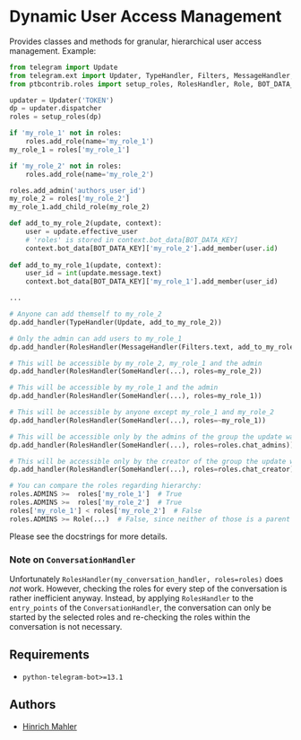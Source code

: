 # Dynamic User Access Management

Provides classes and methods for granular, hierarchical user access management. Example:

```python
from telegram import Update
from telegram.ext import Updater, TypeHandler, Filters, MessageHandler, SomeHandler
from ptbcontrib.roles import setup_roles, RolesHandler, Role, BOT_DATA_KEY

updater = Updater('TOKEN')
dp = updater.dispatcher
roles = setup_roles(dp)

if 'my_role_1' not in roles:
    roles.add_role(name='my_role_1')
my_role_1 = roles['my_role_1']

if 'my_role_2' not in roles:
    roles.add_role(name='my_role_2')

roles.add_admin('authors_user_id')
my_role_2 = roles['my_role_2']
my_role_1.add_child_role(my_role_2)

def add_to_my_role_2(update, context):
    user = update.effective_user
    # 'roles' is stored in context.bot_data[BOT_DATA_KEY]
    context.bot_data[BOT_DATA_KEY]['my_role_2'].add_member(user.id)
    
def add_to_my_role_1(update, context):
    user_id = int(update.message.text)
    context.bot_data[BOT_DATA_KEY]['my_role_1'].add_member(user_id)

...

# Anyone can add themself to my_role_2
dp.add_handler(TypeHandler(Update, add_to_my_role_2))

# Only the admin can add users to my_role_1
dp.add_handler(RolesHandler(MessageHandler(Filters.text, add_to_my_role_1), roles=roles.admins))

# This will be accessible by my_role_2, my_role_1 and the admin
dp.add_handler(RolesHandler(SomeHandler(...), roles=my_role_2))

# This will be accessible by my_role_1 and the admin
dp.add_handler(RolesHandler(SomeHandler(...), roles=my_role_1))

# This will be accessible by anyone except my_role_1 and my_role_2
dp.add_handler(RolesHandler(SomeHandler(...), roles=~my_role_1))

# This will be accessible only by the admins of the group the update was sent in
dp.add_handler(RolesHandler(SomeHandler(...), roles=roles.chat_admins))

# This will be accessible only by the creator of the group the update was sent in
dp.add_handler(RolesHandler(SomeHandler(...), roles=roles.chat_creator))

# You can compare the roles regarding hierarchy:
roles.ADMINS >=  roles['my_role_1']  # True
roles.ADMINS >=  roles['my_role_2']  # True
roles['my_role_1'] < roles['my_role_2']  # False
roles.ADMINS >= Role(...)  # False, since neither of those is a parent of the other
```

Please see the docstrings for more details.

### Note on `ConversationHandler`

Unfortunately `RolesHandler(my_conversation_handler, roles=roles)` does *not* work. However, checking the roles for every step of the conversation is rather inefficient anyway. Instead, by applying `RolesHandler` to the `entry_points` of the `ConversationHandler`, the conversation can only be started by the selected roles and re-checking the roles within the conversation is not necessary.

## Requirements

*   `python-telegram-bot>=13.1`

## Authors

*   [Hinrich Mahler](https://github.com/bibo-joshi)
